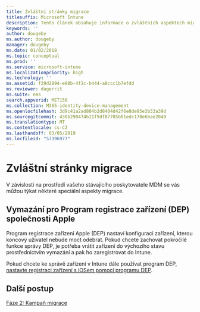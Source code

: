 ```yaml
---
title: Zvláštní stránky migrace
titlesuffix: Microsoft Intune
description: Tento článek obsahuje informace o zvláštních aspektech migrace, které je nutné vzít v úvahu, než zahájíte kampaň migrace do Microsoft Intune.
keywords: ''
author: dougeby
ms.author: dougeby
manager: dougeby
ms.date: 01/02/2018
ms.topic: conceptual
ms.prod: ''
ms.service: microsoft-intune
ms.localizationpriority: high
ms.technology: ''
ms.assetid: f29d2894-e98b-4f2c-b444-a8ccc1b7efdd
ms.reviewer: dagerrit
ms.suite: ems
search.appverid: MET150
ms.collection: M365-identity-device-management
ms.openlocfilehash: 3d9c41a2ad884b2d8404d42f6e8de95e3b33a39d
ms.sourcegitcommit: 430b290474b11f9df87785b01edc178e6bae2049
ms.translationtype: MT
ms.contentlocale: cs-CZ
ms.lasthandoff: 03/05/2019
ms.locfileid: "57396977"
---
```

# <a name="special-migration-considerations"></a>Zvláštní stránky migrace

V závislosti na prostředí vašeho stávajícího poskytovatele MDM se vás můžou týkat některé speciální aspekty migrace.

## <a name="wipe-for-apples-device-enrollment-program-dep"></a>Vymazání pro Program registrace zařízení (DEP) společnosti Apple

Program registrace zařízení Apple (DEP) nastaví konfiguraci zařízení, kterou koncový uživatel nebude moct odebrat. Pokud chcete zachovat pokročilé funkce správy DEP, je potřeba vrátit zařízení do výchozího stavu prostřednictvím vymazání a pak ho zaregistrovat do Intune.

Pokud chcete ke správě zařízení v Intune dále používat program DEP, [nastavte registraci zařízení s iOSem pomocí programu DEP](device-enrollment-program-enroll-ios.md).


## <a name="next-steps"></a>Další postup

[Fáze 2: Kampaň migrace](migration-guide-campaign.md)
